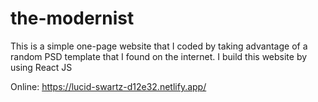 # the-modernist
This is a simple one-page website that I coded by taking advantage of a random PSD template that I found on the internet. I build this website by using React JS

Online: https://lucid-swartz-d12e32.netlify.app/
